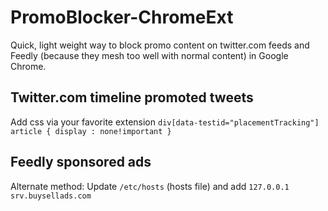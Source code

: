 # PromoBlocker-ChromeExt
Quick, light weight way to block promo content on twitter.com feeds and Feedly (because they mesh too well with normal content) in Google Chrome.


## Twitter.com timeline promoted tweets
Add css via your favorite extension `div[data-testid="placementTracking"] article { display : none!important }`

## Feedly sponsored ads
Alternate method: Update `/etc/hosts` (hosts file) and add `127.0.0.1 srv.buysellads.com`

